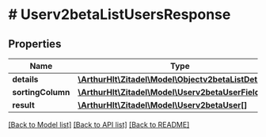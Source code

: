 # # Userv2betaListUsersResponse

## Properties

Name | Type | Description | Notes
------------ | ------------- | ------------- | -------------
**details** | [**\ArthurHlt\Zitadel\Model\Objectv2betaListDetails**](Objectv2betaListDetails.md) |  | [optional]
**sortingColumn** | [**\ArthurHlt\Zitadel\Model\Userv2betaUserFieldName**](Userv2betaUserFieldName.md) |  | [optional]
**result** | [**\ArthurHlt\Zitadel\Model\Userv2betaUser[]**](Userv2betaUser.md) |  | [optional]

[[Back to Model list]](../../README.md#models) [[Back to API list]](../../README.md#endpoints) [[Back to README]](../../README.md)
